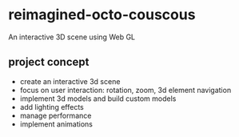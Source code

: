 # reimagined-octo-couscous
An interactive 3D scene using Web GL

## project concept

- create an interactive 3d scene
- focus on user interaction: rotation, zoom, 3d element navigation
- implement 3d models and build custom models
- add lighting effects
- manage performance
- implement animations
